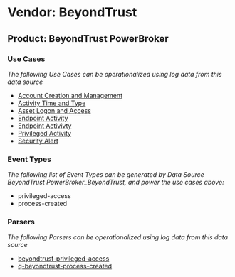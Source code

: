 Vendor: BeyondTrust
===================
Product: BeyondTrust PowerBroker
--------------------------------

### Use Cases

_The following Use Cases can be operationalized using log data from this data source_

* [Account Creation and Management](../UseCases/usecase_account_creation_and_management.md)
* [Activity Time  and Type](../UseCases/usecase_activity_time__and_type.md)
* [Asset Logon and Access](../UseCases/usecase_asset_logon_and_access.md)
* [Endpoint Activity](../UseCases/usecase_endpoint_activity.md)
* [Endpoint Activivty](../UseCases/usecase_endpoint_activivty.md)
* [Privileged Activity](../UseCases/usecase_privileged_activity.md)
* [Security Alert](../UseCases/usecase_security_alert.md)


### Event Types

_The following list of Event Types can be generated by Data Source BeyondTrust PowerBroker_BeyondTrust, and power the use cases above:_

- privileged-access
- process-created


### Parsers

_The following Parsers can be operationalized using log data from this data source_

* [beyondtrust-privileged-access](../Parsers/parserContent_beyondtrust-privileged-access.md)
* [q-beyondtrust-process-created](../Parsers/parserContent_q-beyondtrust-process-created.md)
